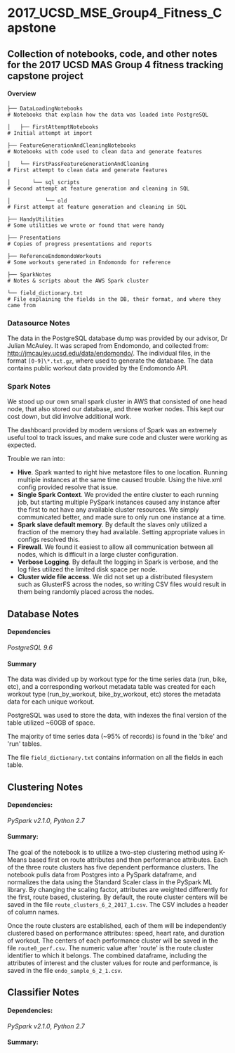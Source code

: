 # 2017_UCSD_MSE_Group4_Fitness_Capstone

## Collection of notebooks, code, and other notes for the 2017 UCSD MAS Group 4 fitness tracking capstone project

#### Overview

```
├── DataLoadingNotebooks
# Notebooks that explain how the data was loaded into PostgreSQL

│   ├── FirstAttemptNotebooks
# Initial attempt at import

├── FeatureGenerationAndCleaningNotebooks
# Notebooks with code used to clean data and generate features

│   └── FirstPassFeatureGenerationAndCleaning
# First attempt to clean data and generate features

│       └── sql_scripts
# Second attempt at feature generation and cleaning in SQL

│           └── old
# First attempt at feature generation and cleaning in SQL

├── HandyUtilities
# Some utilities we wrote or found that were handy

├── Presentations
# Copies of progress presentations and reports

├── ReferenceEndomondoWorkouts
# Some workouts generated in Endomondo for reference

├── SparkNotes
# Notes & scripts about the AWS Spark cluster

└── field_dictionary.txt
# File explaining the fields in the DB, their format, and where they came from
```

### Datasource Notes

The data in the PostgreSQL database dump was provided by our advisor, Dr Julian McAuley. It was scraped from Endomondo, and collected from: http://jmcauley.ucsd.edu/data/endomondo/. The individual files, in the format `[0-9]\*.txt.gz`, where used to generate the database. The data contains public workout data provided by the Endomondo API.

### Spark Notes

We stood up our own small spark cluster in AWS that consisted of one head node, that also stored our database, and three worker nodes. This kept our cost down, but did involve additional work.

The dashboard provided by modern versions of Spark was an extremely useful tool to track issues, and make sure code and cluster were working as expected.

Trouble we ran into:
- **Hive**. Spark wanted to right hive metastore files to one location. Running multiple instances at the same time caused trouble. Using the hive.xml config provided resolve that issue.
- **Single Spark Context**. We provided the entire cluster to each running job, but starting multiple PySpark instances caused any instance after the first to not have any available cluster resources. We simply communicated better, and made sure to only run one instance at a time.
- **Spark slave default memory**. By default the slaves only utilized a fraction of the memory they had available. Setting appropriate values in configs resolved this.
- **Firewall**. We found it easiest to allow all communication between all nodes, which is difficult in a large cluster configuration.
- **Verbose Logging**. By default the logging in Spark is verbose, and the log files utilized the limited disk space per node.
- **Cluster wide file access**. We did not set up a distributed filesystem such as GlusterFS across the nodes, so writing CSV files would result in them being randomly placed across the nodes.

## Database Notes

#### Dependencies

*PostgreSQL 9.6*

#### Summary

The data was divided up by workout type for the time series data (run, bike, etc), and a corresponding workout metadata table was created for each workout type (run_by_workout, bike_by_workout, etc) stores the metadata data for each unique workout.

PostgreSQL was used to store the data, with indexes the final version of the table utilized ~60GB of space.

The majority of time series data (~95% of records) is found in the 'bike' and 'run' tables.

The file `field_dictionary.txt` contains information on all the fields in each table.

## Clustering Notes

#### Dependencies:

*PySpark v2.1.0*, *Python 2.7*

#### Summary:
The goal of the notebook is to utilize a two-step clustering method using K-Means based first on route attributes and then performance attributes. Each of the three route clusters has five dependent performance clusters. The notebook pulls data from Postgres into a PySpark dataframe, and normalizes the data using the Standard Scaler class in the PySpark ML library. By changing the scaling factor, attributes are weighted differently for the first, route based, clustering. By default, the route cluster centers will be saved in the file `route_clusters_6_2_2017_1.csv`. The CSV includes a header of column names.

Once the route clusters are established, each of them will be independently clustered based on performance attributes: speed, heart rate, and duration of workout. The centers of each performance cluster will be saved in the file `route0_perf.csv`. The numeric value after 'route' is the route cluster identifier to which it belongs. The combined dataframe, including the attributes of interest and the cluster values for route and performance, is saved in the file `endo_sample_6_2_1.csv`.

## Classifier Notes

#### Dependencies:

*PySpark v2.1.0*, *Python 2.7*

#### Summary:
